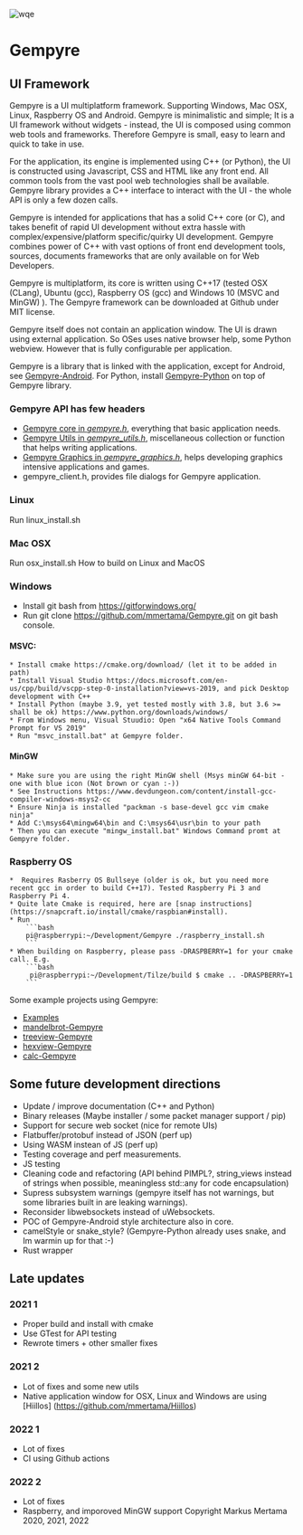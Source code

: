 ![wqe](https://avatars1.githubusercontent.com/u/7837709?s=400&amp;v=4)

Gempyre
=====
UI Framework
-------------

Gempyre is a UI multiplatform framework. Supporting Windows, Mac OSX, Linux, Raspberry OS and Android. Gempyre is minimalistic and simple; It is a UI framework without widgets - instead, the UI is composed using common web tools and frameworks. Therefore Gempyre is small, easy to learn and quick to take in use.
 
For the application, its engine is implemented using C++ (or Python), the UI is constructed using Javascript, CSS and HTML like any front end. All common tools from the vast pool web technologies shall be available. Gempyre library provides a C++ interface to interact with the UI - the whole API is only a few dozen calls.

Gempyre is intended for applications that has a solid C++ core (or C), and takes benefit of rapid UI development without extra hassle with complex/expensive/platform specific/quirky UI development. Gempyre combines power of C++ with vast options of front end development tools, sources, documents frameworks that are only available on for Web Developers.

Gempyre is multiplatform, its core is written using C++17  (tested OSX (CLang), Ubuntu (gcc), Raspberry OS (gcc) and Windows 10 (MSVC and MinGW) ). The Gempyre framework can be downloaded at Github under MIT license.

Gempyre itself does not contain an application window. The UI is drawn using external application. So OSes uses native browser help, some Python webview. However that is fully configurable per application. 

Gempyre is a library that is linked with the application, except for Android, see [Gempyre-Android](https://github.com/mmertama/Gempyre-Android). For Python, install [Gempyre-Python](https://github.com/mmertama/Gempyre-Python) on top of Gempyre library.


### Gempyre API has few headers

* [Gempyre core in _gempyre.h_](gempyre.md), everything that basic application needs.
* [Gempyre Utils in _gempyre_utils.h_](gempyre_utils.md), miscellaneous collection or function that helps writing applications. 
* [Gempyre Graphics in _gempyre_graphics.h_](gempyre_graphics.md),  helps developing graphics intensive applications and games.
* gempyre_client.h, provides file dialogs for Gempyre application. 


### Linux
Run linux_install.sh

### Mac OSX
Run osx_install.sh
How to build on Linux and MacOS

### Windows
* Install git bash from https://gitforwindows.org/
* Run git clone https://github.com/mmertama/Gempyre.git on git bash console.
#### MSVC:
    * Install cmake https://cmake.org/download/ (let it to be added in path)
    * Install Visual Studio https://docs.microsoft.com/en-us/cpp/build/vscpp-step-0-installation?view=vs-2019, and pick Desktop development with C++
    * Install Python (maybe 3.9, yet tested mostly with 3.8, but 3.6 >= shall be ok) https://www.python.org/downloads/windows/
    * From Windows menu, Visual Stuudio: Open "x64 Native Tools Command Prompt for VS 2019"
    * Run "msvc_install.bat" at Gempyre folder.
#### MinGW
    * Make sure you are using the right MinGW shell (Msys minGW 64-bit - one with blue icon (Not brown or cyan :-))
    * See Instructions https://www.devdungeon.com/content/install-gcc-compiler-windows-msys2-cc
    * Ensure Ninja is installed "packman -s base-devel gcc vim cmake ninja"
    * Add C:\msys64\mingw64\bin and C:\msys64\usr\bin to your path
    * Then you can execute "mingw_install.bat" Windows Command promt at Gempyre folder.
 
### Raspberry OS
    *  Requires Rasberry OS Bullseye (older is ok, but you need more recent gcc in order to build C++17). Tested Raspberry Pi 3 and Raspberry Pi 4.  
    * Quite late Cmake is required, here are [snap instructions](https://snapcraft.io/install/cmake/raspbian#install).
    * Run
        ```bash
        pi@raspberrypi:~/Development/Gempyre ./raspberry_install.sh
        ```
    * When building on Raspberry, please pass -DRASPBERRY=1 for your cmake call. E.g. 
        ```bash
         pi@raspberrypi:~/Development/Tilze/build $ cmake .. -DRASPBERRY=1
        ```     

 Some example projects using Gempyre:
 * [Examples](https://github.com/mmertama/Gempyre/tree/raspberry/examples)
 * [mandelbrot-Gempyre](https://github.com/mmertama/mandelbrot-Gempyre)
 * [treeview-Gempyre](https://github.com/mmertama/treeview-Gempyre)
 * [hexview-Gempyre](https://github.com/mmertama/hexview-Gempyre)
 * [calc-Gempyre](https://github.com/mmertama/calc-Gempyre)

 
 
 Some future development directions
---------------------
* Update / improve documentation (C++ and Python)  
* Binary releases (Maybe installer / some packet manager support / pip)
* Support for secure web socket (nice for remote UIs)
* Flatbuffer/protobuf instead of JSON (perf up)
* Using WASM instean of JS (perf up)
* Testing coverage and perf measurements.
* JS testing  
* Cleaning code and refactoring (API behind PIMPL?, string_views instead of strings when possible, meaningless std::any for code encapsulation)
* Supress subsystem warnings (gempyre itself has not warnings, but some libraries built in are leaking warnings).
* Reconsider libwebsockets instead of uWebsockets.
* POC of Gempyre-Android style architecture also in core.
* camelStyle or snake_style? (Gempyre-Python already uses snake, and Im warmin up for that :-)
* Rust wrapper


Late updates
----------------
### 2021 1
* Proper build and install with cmake
* Use GTest for API testing
* Rewrote timers + other smaller fixes
### 2021 2
* Lot of fixes and some new utils
* Native application window for OSX, Linux and Windows are using [Hiillos] (https://github.com/mmertama/Hiillos)                        
### 2022 1
* Lot of fixes
* CI using Github actions 
### 2022 2
* Lot of fixes
* Raspberry, and imporoved MinGW support
Copyright
Markus Mertama 2020, 2021, 2022

